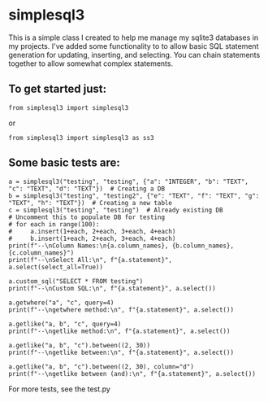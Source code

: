 # simplesql3
This is a simple class I created to help me manage my sqlite3 databases in my projects. I've added some functionality to
to allow basic SQL statement generation for updating, inserting, and selecting. You can chain statements together to allow
somewhat complex statements.

## To get started just:
`from simplesql3 import simplesql3`

or

`from simplesql3 import simplesql3 as ss3`

## Some basic tests are:
```database_name, table_name, columns_dict
a = simplesql3("testing", "testing", {"a": "INTEGER", "b": "TEXT", "c": "TEXT", "d": "TEXT"})  # Creating a DB
b = simplesql3("testing", "testing2", {"e": "TEXT", "f": "TEXT", "g": "TEXT", "h": "TEXT"})  # Creating a new table
c = simplesql3("testing", "testing")  # Already existing DB
# Uncomment this to populate DB for testing
# for each in range(100):
#     a.insert(1+each, 2+each, 3+each, 4+each)
#     b.insert(1+each, 2+each, 3+each, 4+each)
print(f"--\nColumn Names:\n{a.column_names}, {b.column_names}, {c.column_names}")
print(f"--\nSelect All:\n", f"{a.statement}", a.select(select_all=True))

a.custom_sql("SELECT * FROM testing")
print(f"--\nCustom SQL:\n", f"{a.statement}", a.select())

a.getwhere("a", "c", query=4)
print(f"--\ngetwhere method:\n", f"{a.statement}", a.select())

a.getlike("a, b", "c", query=4)
print(f"--\ngetlike method:\n", f"{a.statement}", a.select())

a.getlike("a, b", "c").between((2, 30))
print(f"--\ngetlike between:\n", f"{a.statement}", a.select())

a.getlike("a, b", "c").between((2, 30), column="d")
print(f"--\ngetlike between (and):\n", f"{a.statement}", a.select())
```

For more tests, see the test.py
